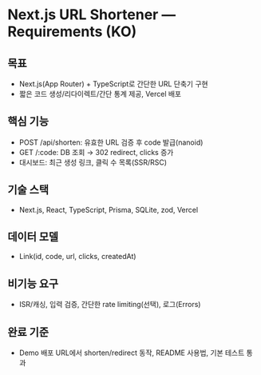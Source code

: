 # Next.js URL Shortener — Requirements (KO)

## 목표
- Next.js(App Router) + TypeScript로 간단한 URL 단축기 구현
- 짧은 코드 생성/리다이렉트/간단 통계 제공, Vercel 배포

## 핵심 기능
- POST /api/shorten: 유효한 URL 검증 후 code 발급(nanoid)
- GET /:code: DB 조회 → 302 redirect, clicks 증가
- 대시보드: 최근 생성 링크, 클릭 수 목록(SSR/RSC)

## 기술 스택
- Next.js, React, TypeScript, Prisma, SQLite, zod, Vercel

## 데이터 모델
- Link(id, code, url, clicks, createdAt)

## 비기능 요구
- ISR/캐싱, 입력 검증, 간단한 rate limiting(선택), 로그(Errors)

## 완료 기준
- Demo 배포 URL에서 shorten/redirect 동작, README 사용법, 기본 테스트 통과
